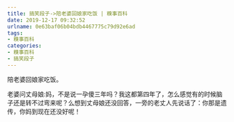 ```yaml
---
title: 搞笑段子->陪老婆回娘家吃饭 | 糗事百科
date: 2019-12-17 09:32:52
urlname: 0e63baf06b04bdb4467775c79d92e6ad
tags: 
- 糗事百科
categories:
- 糗事百科
- 搞笑段子
---
```

陪老婆回娘家吃饭。

老婆问丈母娘:妈，不是说一孕傻三年吗？我这都第四年了，怎么感觉有的时候脑子还是转不过弯来呢？么想到丈母娘还没回答，一旁的老丈人先说话了：你那是遗传，你妈到现在还没好呢！


